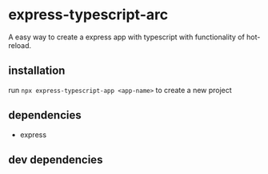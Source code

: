 # express-typescript-arc

A easy way to create a express app with typescript with functionality of hot-reload.

## installation

run ``` npx express-typescript-app <app-name> ``` to create a new project

## dependencies

- express

## dev dependencies


